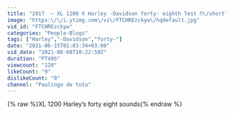 ```yaml
---
title: "2017  ~ XL 1200 X Harley -Davidson forty- eighth Test ‼️\/short"
image: "https:\/\/i.ytimg.com\/vi\/FTCHREzckyw\/hqdefault.jpg"
vid_id: "FTCHREzckyw"
categories: "People-Blogs"
tags: ["Harley","-Davidson","forty-"]
date: "2021-06-15T01:03:34+03:00"
vid_date: "2021-06-08T10:22:50Z"
duration: "PT49S"
viewcount: "120"
likeCount: "9"
dislikeCount: "0"
channel: "Paulingo de tutu"
---
```

{% raw %}XL 1200 Harley’s forty eight sounds{% endraw %}
